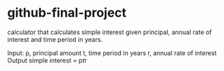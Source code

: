 # github-final-project

 calculator that calculates simple interest given principal, annual rate of interest and time period in years.
 
Input:
   p, principal amount
   t, time period in years
   r, annual rate of interest
Output
   simple interest = p*t*r
